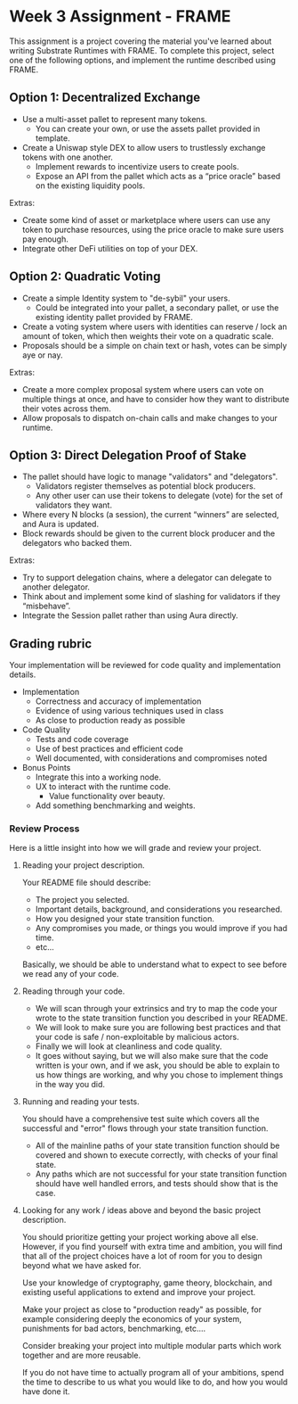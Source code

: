 # Week 3 Assignment - FRAME

This assignment is a project covering the material you've learned about writing Substrate Runtimes with FRAME. To complete this project, select one of the following options, and implement the runtime described using FRAME.

## Option 1: Decentralized Exchange

- Use a multi-asset pallet to represent many tokens.
  - You can create your own, or use the assets pallet provided in template.
- Create a Uniswap style DEX to allow users to trustlessly exchange tokens with one another.
  - Implement rewards to incentivize users to create pools.
  - Expose an API from the pallet which acts as a “price oracle” based on the existing liquidity pools.

Extras:

- Create some kind of asset or marketplace where users can use any token to purchase resources, using the price oracle to make sure users pay enough.
- Integrate other DeFi utilities on top of your DEX.

## Option 2: Quadratic Voting

- Create a simple Identity system to "de-sybil" your users.
  - Could be integrated into your pallet, a secondary pallet, or use the existing identity pallet provided by FRAME.
- Create a voting system where users with identities can reserve / lock an amount of token, which then weights their vote on a quadratic scale.
- Proposals should be a simple on chain text or hash, votes can be simply aye or nay.

Extras:

- Create a more complex proposal system where users can vote on multiple things at once, and have to consider how they want to distribute their votes across them.
- Allow proposals to dispatch on-chain calls and make changes to your runtime.

## Option 3: Direct Delegation Proof of Stake

- The pallet should have logic to manage "validators" and "delegators".
  - Validators register themselves as potential block producers.
  - Any other user can use their tokens to delegate (vote) for the set of validators they want.
- Where every N blocks (a session), the current “winners” are selected, and Aura is updated.
- Block rewards should be given to the current block producer and the delegators who backed them.

Extras:

- Try to support delegation chains, where a delegator can delegate to another delegator.
- Think about and implement some kind of slashing for validators if they “misbehave”.
- Integrate the Session pallet rather than using Aura directly.

## Grading rubric

Your implementation will be reviewed for code quality and implementation details.

- Implementation
  - Correctness and accuracy of implementation
  - Evidence of using various techniques used in class
  - As close to production ready as possible
- Code Quality
  - Tests and code coverage
  - Use of best practices and efficient code
  - Well documented, with considerations and compromises noted
- Bonus Points
  - Integrate this into a working node.
  - UX to interact with the runtime code.
    - Value functionality over beauty.
  - Add something benchmarking and weights.

### Review Process

Here is a little insight into how we will grade and review your project.

1. Reading your project description.

   Your README file should describe:

   - The project you selected.
   - Important details, background, and considerations you researched.
   - How you designed your state transition function.
   - Any compromises you made, or things you would improve if you had time.
   - etc...

   Basically, we should be able to understand what to expect to see before we read any of your code.

2. Reading through your code.

   - We will scan through your extrinsics and try to map the code your wrote to the state transition function you described in your README.
   - We will look to make sure you are following best practices and that your code is safe / non-exploitable by malicious actors.
   - Finally we will look at cleanliness and code quality.
   - It goes without saying, but we will also make sure that the code written is your own, and if we ask, you should be able to explain to us how things are working, and why you chose to implement things in the way you did.

3. Running and reading your tests.

   You should have a comprehensive test suite which covers all the successful and "error" flows through your state transition function.

   - All of the mainline paths of your state transition function should be covered and shown to execute correctly, with checks of your final state.
   - Any paths which are not successful for your state transition function should have well handled errors, and tests should show that is the case.

4. Looking for any work / ideas above and beyond the basic project description.

   You should prioritize getting your project working above all else. However, if you find yourself with extra time and ambition, you will find that all of the project choices have a lot of room for you to design beyond what we have asked for.

   Use your knowledge of cryptography, game theory, blockchain, and existing useful applications to extend and improve your project.

   Make your project as close to "production ready" as possible, for example considering deeply the economics of your system, punishments for bad actors, benchmarking, etc....

   Consider breaking your project into multiple modular parts which work together and are more reusable.

   If you do not have time to actually program all of your ambitions, spend the time to describe to us what you would like to do, and how you would have done it.
